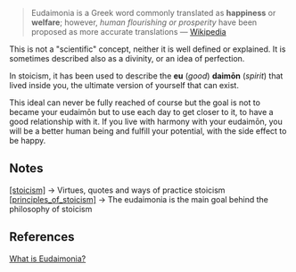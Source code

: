 

>Eudaimonia is a Greek word commonly translated as **happiness** or **welfare**; however, *human flourishing or prosperity* have been proposed as more accurate translations
> — [Wikipedia](https://en.wikipedia.org/wiki/Eudaimonia)

This is not a "scientific" concept, neither it is well defined or explained. It is sometimes described also as a divinity, or an idea of perfection. 

In stoicism, it has been used to describe the **eu** (*good*) **daimōn** (*spirit*) that lived inside you, the ultimate version of yourself that can exist. 

This ideal can never be fully reached of course but the goal is not to became your eudaimōn but to use each day to get closer to it, to have a good relationship with it. If you live with harmony with your eudaimōn, you will be a better human being and fulfill your potential, with the side effect to be happy.

## Notes

[[stoicism]](https://github.com/MidnightCitizen/knowledge/blob/master/stoicism/stoicism.md) -> Virtues, quotes and ways of practice stoicism  
[[principles_of_stoicism]](https://github.com/MidnightCitizen/knowledge/blob/master/stoicism/core_philosophy.md) -> The eudaimonia is the main goal behind the philosophy of stoicism

## References

[What is Eudaimonia?](https://positivepsychology.com/eudaimonia/)